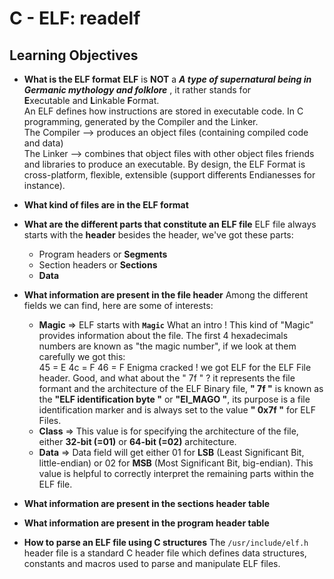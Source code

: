 # **C - ELF: readelf**

## **Learning Objectives**

- **What is the ELF format**
	**ELF** is **NOT** a ***A type of supernatural being in Germanic mythology and folklore*** , it rather stands for <br>
	**E**xecutable and **L**inkable **F**ormat. <br>
	An ELF defines how instructions are stored in executable code.
	In C programming, generated by the Compiler and the Linker. <br>
	The Compiler --> produces an object files (containing compiled code and data) <br>
	The Linker --> combines that object files with other object files friends and libraries to produce an executable.
	By design, the ELF Format is cross-platform, flexible, extensible (support differents Endianesses for instance).
- **What kind of files are in the ELF format**

- **What are the different parts that constitute an ELF file**
	ELF file always starts with the **header**
	besides the header, we've got these parts:
	- Program headers or **Segments**
	- Section headers or **Sections**
	- **Data**

- **What information are present in the file header**
	Among the different fields we can find, here are some of interests:
	- **Magic** => ELF starts with **`Magic`** What an intro ! This kind of "Magic" provides information about the file. The first 4 hexadecimals numbers are known as "the magic number", if we look at them carefully we got this: <br>
	45 = E
	4c = F
	46 = F
	Enigma cracked ! we got ELF for the ELF File header.
	Good, and what about the " 7f " ? it represents the file formant and the architecture of the ELF Binary file, **" 7f "** is known as the **"ELF identification byte "** or **"EI_MAGO "**, its purpose is a file identification marker and is always set to the value **" 0x7f "** for ELF Files.
	- **Class** => This value is for specifying the architecture of the file,
	either **32-bit (=01)** or **64-bit (=02)** architecture.
	- **Data** => Data field will get either 01 for **LSB** (Least Significant Bit, little-endian) or 02 for **MSB** (Most Significant Bit, big-endian).
	This value is helpful to correctly interpret the remaining parts within the ELF file.

- **What information are present in the sections header table**
- **What information are present in the program header table**
- **How to parse an ELF file using C structures**
	The ``/usr/include/elf.h`` header file is a standard C header file which defines data structures, constants and macros used to parse and manipulate ELF files.
